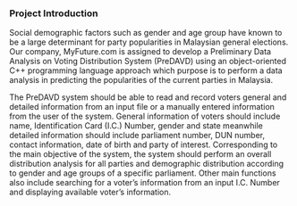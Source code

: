 ### Project Introduction

Social demographic factors such as gender and age group have known to be a large determinant for party popularities in Malaysian general elections. Our company, MyFuture.com is 
assigned to develop a Preliminary Data Analysis on Voting Distribution System (PreDAVD) using an object-oriented C++ programming language approach which purpose is to perform a data analysis in 
predicting the popularities of the current parties in Malaysia. 

The PreDAVD system should be able to read and record voters general and detailed information from an input file or a manually entered information from the user of the system. General information of voters should include name, Identification Card (I.C.) Number, gender and 
state meanwhile detailed information should include parliament number, DUN number, contact information, date of birth and party of interest. Corresponding to the main objective of the system, 
the system should perform an overall distribution analysis for all parties and demographic distribution according to gender and age groups of a specific parliament. Other main functions also 
include searching for a voter’s information from an input I.C. Number and displaying available voter’s information.

